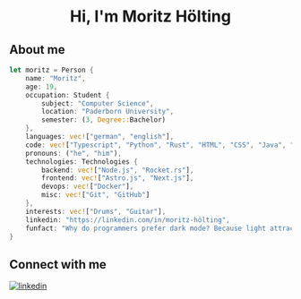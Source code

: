 
<h1 align="center"><b>Hi, I'm Moritz Hölting </b></h1>

## **About me**

```rust
let moritz = Person {
    name: "Moritz",
    age: 19,
    occupation: Student {
        subject: "Computer Science", 
        location: "Paderborn University",
        semester: (3, Degree::Bachelor)
    },
    languages: vec!["german", "english"],
    code: vec!["Typescript", "Python", "Rust", "HTML", "CSS", "Java", "SQL"],
    pronouns: ("he", "him"),
    technologies: Technologies {
        backend: vec!["Node.js", "Rocket.rs"],
        frontend: vec!["Astro.js", "Next.js"],
        devops: vec!["Docker"],
        misc: vec!["Git", "GitHub"]
    },
    interests: vec!["Drums", "Guitar"],
    linkedin: "https://linkedin.com/in/moritz-hölting",
    funfact: "Why do programmers prefer dark mode? Because light attracts bugs!"
}
```

## **Connect with me**

<a href="https://linkedin.com/in/moritz-hölting" target="_blank">
<img src="https://img.shields.io/badge/linkedin:  moritz hölting-%2300acee.svg?color=405DE6&style=for-the-badge&logo=linkedin&logoColor=white" alt=linkedin style="margin-bottom: 5px;"/>
</a>